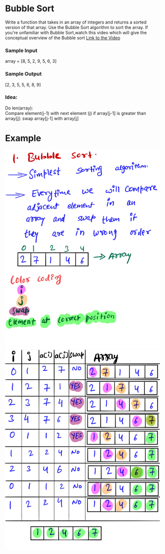 # Bubble Sort #
Write a function that takes in an array of integers and returns a sorted version of that array. Use the Bubble Sort algorithm to sort the array.
If you're unfamiliar with Bubble Sort,watch this video which will give the conceptual overview of the Bubble sort [Link to the Video](https://www.linkedin.com/posts/mayank-dubey11_datastructures-complexity-sorting-activity-6758786813793443840-U5KQ) 
### Sample Input ###
array = [8, 5, 2, 9, 5, 6, 3]
### Sample Output ###
[2, 3, 5, 5, 6, 8, 9]

### Idea: ###
Do len(array): <br>
	</t> Compare element(j-1) with next element (j) 
	if array[j-1] is greater than array[j]:
		swap array[j-1] with array[j]  

# Example #
![](images/bubblesort1.png)
![](images/bubblesort2.png)
